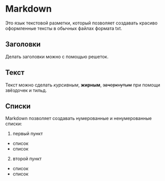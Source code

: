 # Markdown
Это язык текстовой разметки, который позволяет создавать красиво оформленные тексты в обычных файлах формата txt.

## Заголовки
Делать заголовки можно с помощью решеток.
## Текст
Текст можно сделать *курсивным*, **жирным**, ~~зачеркнутым~~ при помощи звёздочек и тильд.
## Списки
Markdown позволяет создавать нумерованные и ненумерованные списки:

1. первый пункт
* список
* список
2. второй пункт
* список
* список
